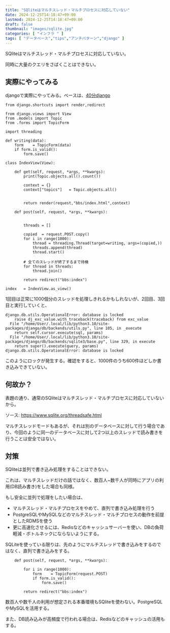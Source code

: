 ```yaml
---
title: "SQliteはマルチスレッド・マルチプロセスに対応していない"
date: 2024-12-25T14:18:47+09:00
lastmod: 2024-12-25T14:18:47+09:00
draft: false
thumbnail: "images/sqlite.jpg"
categories: [ "インフラ " ]
tags: [ "データベース","tips","アンチパターン","django" ]
---
```



SQliteはマルチスレッド・マルチプロセスに対応していない。

同時に大量のクエリをさばくことはできない。

## 実際にやってみる

djangoで実際にやってみる。ベースは、[40分django](/post/startup-django/)

```
from django.shortcuts import render,redirect

from django.views import View
from .models import Topic
from .forms import TopicForm

import threading

def writing(data):
    form    = TopicForm(data)
    if form.is_valid():
        form.save()

class IndexView(View):

    def get(self, request, *args, **kwargs):
        print(Topic.objects.all().count())

        context = {}
        context["topics"]   = Topic.objects.all()


        return render(request,"bbs/index.html",context)

    def post(self, request, *args, **kwargs):


        threads = []

        copied  = request.POST.copy()
        for i in range(1000):
            thread = threading.Thread(target=writing, args=(copied,))
            threads.append(thread)
            thread.start()

        # 全てのスレッドが終了するまで待機
        for thread in threads:
            thread.join()

        return redirect("bbs:index")

index   = IndexView.as_view()
```

1回目は正常に1000個分のスレッドを処理しきれるかもしれないが、2回目、3回目と実行していくと、

```
django.db.utils.OperationalError: database is locked
    raise dj_exc_value.with_traceback(traceback) from exc_value
  File "/home/User/.local/lib/python3.10/site-packages/django/db/backends/utils.py", line 105, in _execute
    return self.cursor.execute(sql, params)
  File "/home/User/.local/lib/python3.10/site-packages/django/db/backends/sqlite3/base.py", line 329, in execute
    return super().execute(query, params)
django.db.utils.OperationalError: database is locked
```

このようにロックが発生する。確認をすると、1000件のうち600件ほどしか書き込みできていない。

## 何故か？

表題の通り、通常のSQliteはマルチスレッド・マルチプロセスに対応していないから。

ソース: https://www.sqlite.org/threadsafe.html

マルチスレッドモードもあるが、それは別のデータベースに対して行う場合であり、今回のように同一のデータベースに対して2つ以上のスレッドで読み書きを行うことは安全ではない。

## 対策

SQliteは並列で書き込み処理をすることはできない。

これは、マルチスレッドだけの話ではなく、数百人~数千人が同時にアプリの利用(DB読み書き)をした場合も同様。

もし安全に並列で処理をしたい場合は、

- マルチスレッド・マルチプロセスをやめて、直列で書き込み処理を行う
- PostgreSQLやMySQLなどのマルチスレッド・マルチプロセスの動作を前提としたRDMSを使う
- 更に高速化させるには、Redisなどのキャッシュサーバーを使い、DBの負荷軽減・ボトルネックにならないようにする。

SQLiteを使っている限りは、先のようにマルチスレッドで書き込みをするのではなく、直列で書き込みをする。

```
    def post(self, request, *args, **kwargs):

        for i in range(1000):
            form    = TopicForm(request.POST)
            if form.is_valid():
                form.save()

        return redirect("bbs:index")
```

数百人や数千人の利用が想定される本番環境もSQliteを使わない。PostgreSQLやMySQLを活用する。

また、DB読み込みが高頻度で行われる場合は、Redisなどのキャッシュの活用もする。


